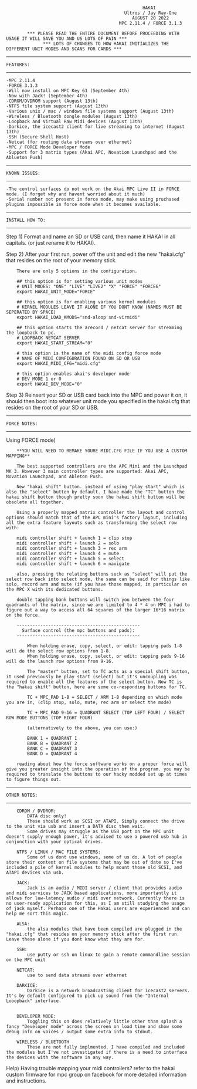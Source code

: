                                                         HAKAI
                                                 Ultros / Jay Ray-One
                                                    AUGUST 20 2022
                                               MPC 2.11.4 / FORCE 3.1.3

            *** PLEASE READ THE ENTIRE DOCUMENT BEFORE PROCEEDING WITH USAGE IT WILL SAVE YOU AND US LOTS OF PAIN ***
                  *** LOTS OF CHANGES TO HOW HAKAI INITIALIZES THE DIFFERENT UNIT MODES AND SCANS FOR CARDS ***


---------------------------------
    FEATURES:
---------------------------------

    -MPC 2.11.4
    -FORCE 3.1.3
    -Will now install on MPC Key 61 (September 4th)
    -Now with Jack! (September 4th)
    -CDROM/DVDROM support (August 13th)
    -NTFS file system support (August 13th)
    -Various unix / mac / windows file systems support (August 13th)
    -Wireless / Bluetooth dongle modules (August 13th)
    -Loopback and Virtual Raw Midi devices (August 13th)
    -Darkice, the icecast2 client for live streaming to internet (August 13th)
    -SSH (Secure Shell Host)
    -Netcat (for routing data streams over ethernet)
    -MPC / FORCE Mode Developer Mode
    -Support for 3 matrix types (Akai APC, Novation Launchpad and the Ablueton Push)
    
---------------------------------
    KNOWN ISSUES:
---------------------------------

    -The control surfaces do not work on the Akai MPC Live II in FORCE mode. (I forget why and havent worried about it much)
    -Serial number not present in force mode, may make using pruchased plugins impossible in force mode when it becomes available.
    
--------------------------------- 
    INSTALL HOW TO:
---------------------------------     

Step 1) Format and name an SD or USB card, then name it HAKAI in all capitals. (or just rename it to HAKAI).

Step 2) After your first run, power off the unit and edit the new "hakai.cfg" that resides on the root of your memory stick.

        There are only 5 options in the configuration.

        ## this option is for setting various unit modes
        # UNIT MODES: "ONE" "LIVE" "LIVE2" "X" "FORCE" "FORCE6"
        export HAKAI_UNIT_MODE="FORCE"

        ## this option is for enabling various kernel modules
        # KERNEL MODULES LEAVE IT ALONE IF YOU DONT KNOW (NAMES MUST BE SEPERATED BY SPACE)
        export HAKAI_LOAD_KMODS="snd-aloop snd-virmidi"

        ## this option starts the arecord / netcat server for streaming the loopback to pc.
        # LOOPBACK NETCAT SERVER
        export HAKAI_START_STREAM="0"

        # this option is the name of the midi config force mode
        # NAME OF MIDI CONFIGURATION FOUND ON SD OR USB
        export HAKAI_MIDI_CFG="midi.cfg"

        # this option enables akai's developer mode
        # DEV_MODE 1 or 0
        export HAKAI_DEV_MODE="0"

Step 3) Reinsert your SD or USB card back into the MPC and power it on, it should then boot into whatever unit mode you specified in the hakai.cfg that
        resides on the root of your SD or USB.


---------------------------------
    FORCE NOTES:
---------------------------------

Using FORCE mode)

        **YOU WILL NEED TO REMAKE YOURE MIDI.CFG FILE IF YOU USE A CUSTOM MAPPING**

        The best supported controllers are the APC Mini and the Launchpad MK 3. However 3 main controller types are supported: Akai APC, Novation Launchpad, and Ableton Push.

        New "hakai shift" button. instead of using "play start" which is also the "select" button by default. I have made the "TC" button the hakai shift button though pretty soon the hakai shift button will be obsolete all together.

        Using a properly mapped matrix controller the layout and control options should match that of the APC mini's factory layout, including all the extra feature layouts such as transforming the select row with:

        midi controller shift + launch 1 = clip stop
        midi controller shift + launch 2 = solo
        midi controller shift + launch 3 = rec arm
        midi controller shift + launch 4 = mute
        midi controller shift + launch 5 = select
        midi controller shift + launch 6 = navigate

        also, pressing the relating buttons suck as "select" will put the select row back into select mode, the same can be said for things like solo, record arm and mute (if you have those mapped, in particular on the MPC X with its dedicated buttons.

        double tapping bank buttons will switch you between the four quadrants of the matrix, since we are limited to 4 * 4 on MPC i had to figure out a way to access all 64 squares of the larger 16*16 matrix on the force.

        -----------------------------------------------
          Surface control (the mpc buttons and pads):
        -----------------------------------------------
        
            When holding erase, copy, select, or edit: tapping pads 1-8 will do the select row options from 1-8.
            When holding erase, copy, select, or edit: tapping pads 9-16 will do the launch row options from 9-16.

            The "master" button, set to TC acts as a special shift button, it used previously be play start (select) but it's uncoupling was required to enable all the features of the select button. Now TC is the "hakai shift" button, here are some co-responding buttons for TC.

            TC + MPC_PAD 1-8 = SELECT / ARM 1-8 depending on which mode you are in, (clip stop, solo, mute, rec arm or select the mode)

            TC + MPC_PAD 9-16 = QUADRANT SELECT (TOP LEFT FOUR) / SELECT ROW MODE BUTTONS (TOP RIGHT FOUR)

            (alternatively to the above, you can use:)

            BANK 1 = QUADRANT 1
            BANK B = QUADRANT 2
            BANK C = QUADRANT 3
            BANK D = QUADRANT 4

        reading about how the force software works on a proper force will give you greater insight into the operation of the program. you may be required to translate the buttons to our hacky modded set up at times to figure things out.





---------------------------------
    OTHER NOTES:
---------------------------------

        CDROM / DVDROM:
            DATA disc only!
            These should work as SCSI or ATAPI. Simply connect the drive to the unit via usb and insert a DATA disc then wait.
            Some drives may struggle as the USB port on the MPC unit doesn't supply enough power, it's advised to use a powered usb hub in conjunction with your optical drives.

        NTFS / LINUX / MAC FILE SYSTEMS:
            Some of us dont use windows, some of us do. A lot of people store their content on file systems that may be out of date so I've included a pile of kernel modules to help mount those old SCSI, and ATAPI devices via usb.

        JACK:
            Jack is an audio / MIDI server / client that provides audio and midi services to JACK based applications, more importantly it allows for low-latency audio / midi over network. Currently there is no user-ready application for this, as I am still studying the usage of jack myself. Perhaps one of the Hakai users are experienced and can help me sort this magic.

        ALSA:
            the alsa modules that have been compiled are plugged in the "hakai.cfg" that resides on your memory stick after the first run. Leave these alone if you dont know what they are for.

        SSH:
            use putty or ssh on linux to gain a remote commandline session on the MPC unit

        NETCAT:
            use to send data streams over ethernet

        DARKICE:
            Darkice is a network broadcasting client for icecast2 servers. It's by default configured to pick up sound from the "Internal Looopback" interface.

        
        DEVELOPER MODE:
            Toggling this on does relatively little other than splash a fancy "Developer mode" across the screen on load time and show some debug info on voices / output some extra info to stdout.

        WIRELESS / BLUETOOTH
            These are not fully implmented. I have compiled and included the modules but I've not investigated if there is a need to interface the devices with the software in any way.

        
Help)
        Having trouble mapping your midi controllers? refer to the hakai custom firmware for mpc group on facebook for more detailed information and instructions.
